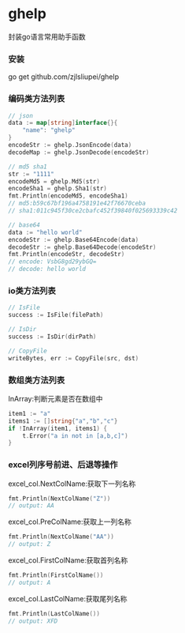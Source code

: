# ghelp
封装go语言常用助手函数

### 安装
go get github.com/zjlsliupei/ghelp

### 编码类方法列表
```go
// json
data := map[string]interface{}{
    "name": "ghelp"
}
encodeStr := ghelp.JsonEncode(data)
decodeMap := ghelp.JsonDecode(encodeStr)

// md5 sha1
str := "1111"
encodeMd5 = ghelp.Md5(str) 
encodeSha1 = ghelp.Sha1(str) 
fmt.Println(encodeMd5, encodeSha1)
// md5:b59c67bf196a4758191e42f76670ceba 
// sha1:011c945f30ce2cbafc452f39840f025693339c42

// base64
data := "hello world"
encodeStr := ghelp.Base64Encode(data)
decodeStr := ghelp.Base64Decode(encodeStr)
fmt.Println(encodeStr, decodeStr)
// encode: VsbG8gd29ybGQ=
// decode: hello world
```

### io类方法列表
```go
// IsFile
success := IsFile(filePath)

// IsDir
success := IsDir(dirPath)

// CopyFile
writeBytes, err := CopyFile(src, dst)
```

### 数组类方法列表
InArray:判断元素是否在数组中
```go
item1 := "a"
items1 := []string{"a","b","c"}
if !InArray(item1, items1) {
    t.Error("a in not in [a,b,c]")
}
```

### excel列序号前进、后退等操作
excel_col.NextColName:获取下一列名称
```go
fmt.Println(NextColName("Z"))
// output: AA
```

excel_col.PreColName:获取上一列名称
```go
fmt.Println(NextColName("AA"))
// output: Z
```

excel_col.FirstColName:获取首列名称
```go
fmt.Println(FirstColName())
// output: A
```

excel_col.LastColName:获取尾列名称
```go
fmt.Println(LastColName())
// output: XFD
```
